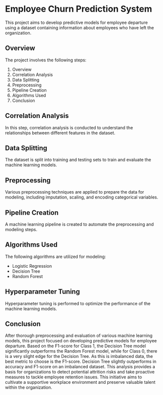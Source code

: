 
# Employee Churn Prediction System

This project aims to develop predictive models for employee departure using a dataset containing information about employees who have left the organization.

## Overview

The project involves the following steps:
1. Overview
2. Correlation Analysis
3. Data Splitting
4. Preprocessing
5. Pipeline Creation
6. Algorithms Used
7. Conclusion

## Correlation Analysis

In this step, correlation analysis is conducted to understand the relationships between different features in the dataset.

## Data Splitting

The dataset is split into training and testing sets to train and evaluate the machine learning models.

## Preprocessing

Various preprocessing techniques are applied to prepare the data for modeling, including imputation, scaling, and encoding categorical variables.

## Pipeline Creation

A machine learning pipeline is created to automate the preprocessing and modeling steps.

## Algorithms Used

The following algorithms are utilized for modeling:
- Logistic Regression
- Decision Tree
- Random Forest

## Hyperparameter Tuning

Hyperparameter tuning is performed to optimize the performance of the machine learning models.

## Conclusion

After thorough preprocessing and evaluation of various machine learning models, this project focused on developing predictive models for employee departure. Based on the F1-score for Class 1, the Decision Tree model significantly outperforms the Random Forest model, while for Class 0, there is a very slight edge for the Decision Tree. As this is imbalanced data, the best metric to choose is the F1-score. Decision Tree slightly outperforms in accuracy and F1-score on an imbalanced dataset. This analysis provides a basis for organizations to detect potential attrition risks and take proactive measures to tackle employee retention issues. This initiative aims to cultivate a supportive workplace environment and preserve valuable talent within the organization.
